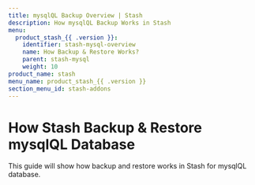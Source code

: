 ```yaml
---
title: mysqlQL Backup Overview | Stash
description: How mysqlQL Backup Works in Stash
menu:
  product_stash_{{ .version }}:
    identifier: stash-mysql-overview
    name: How Backup & Restore Works?
    parent: stash-mysql
    weight: 10
product_name: stash
menu_name: product_stash_{{ .version }}
section_menu_id: stash-addons
---
```



# How Stash Backup & Restore mysqlQL Database

This guide will show how backup and restore works in Stash for mysqlQL database.
